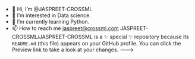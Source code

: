- 👋 Hi, I’m @JASPREET-CROSSML
- 👀 I’m interested in Data science.
- 🌱 I’m currently learning Python.
- 📫 How to reach me jaspreet@crossml.com
JASPREET-CROSSML/JASPREET-CROSSML is a ✨ special ✨ repository because its `README.md` (this file) appears on your GitHub profile.
You can click the Preview link to take a look at your changes.
--->
